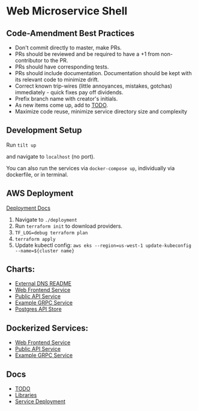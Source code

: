 # Web Microservice Shell

## Code-Amendment Best Practices 
- Don't commit directly to master, make PRs. 
- PRs should be reviewed and be required to have a +1 from non-contributor to the PR.
- PRs should have corresponding tests. 
- PRs should include documentation. Documentation should be kept with its relevant code to minimize drift.
- Correct known trip-wires (little annoyances, mistakes, gotchas) immediately - quick fixes pay off dividends.
- Prefix branch name with creator's initials.
- As new items come up, add to [TODO](./TODO.md). 
- Maximize code reuse, minimize service directory size and complexity

## Development Setup
Run `tilt up` 

and navigate to `localhost` (no port).

You can also run the services via `docker-compose up`, individually via dockerfile, or in terminal.

## AWS Deployment
[Deployment Docs](./deployment/README.md)

1. Navigate to `./deployment`
2. Run `terraform init` to download providers.
3. `TF_LOG=debug terraform plan`
4. `terraform apply`
5. Update kubectl config: `aws eks --region=us-west-1 update-kubeconfig --name=${cluster name}`

## Charts:
- [External DNS README](charts/external-dns/README.md)
- [Web Frontend Service](charts/web-frontend/Chart.yaml)
- [Public API Service](charts/public-api/Chart.yaml)
- [Example GRPC Service](charts/grpc/Chart.yaml)
- [Postgres API Store](charts/api-store/Chart.yaml)

## Dockerized Services:
- [Web Frontend Service](./services/web-frontend/src/components/README.md)
- [Public API Service](./services/public-api/README.md)
- [Example GRPC Service](./services/grpc)

## Docs
- [TODO](./TODO.md)
- [Libraries](./libraries/golang/README.md)
- [Service Deployment](deployment/website/README.md)
